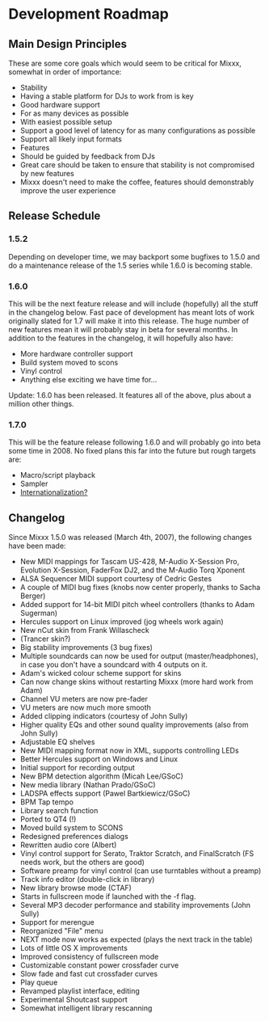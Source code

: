 # Development Roadmap

## Main Design Principles

These are some core goals which would seem to be critical for Mixxx,
somewhat in order of importance:

  - Stability
  - Having a stable platform for DJs to work from is key
  - Good hardware support
  - For as many devices as possible
  - With easiest possible setup
  - Support a good level of latency for as many configurations as
    possible
  - Support all likely input formats
  - Features
  - Should be guided by feedback from DJs
  - Great care should be taken to ensure that stability is not
    compromised by new features
  - Mixxx doesn't need to make the coffee, features should demonstrably
    improve the user experience

## Release Schedule

### 1.5.2

Depending on developer time, we may backport some bugfixes to 1.5.0 and
do a maintenance release of the 1.5 series while 1.6.0 is becoming
stable.

### 1.6.0

This will be the next feature release and will include (hopefully) all
the stuff in the changelog below. Fast pace of development has meant
lots of work originally slated for 1.7 will make it into this release.
The huge number of new features mean it will probably stay in beta for
several months. In addition to the features in the changelog, it will
hopefully also have:

  - More hardware controller support
  - Build system moved to scons
  - Vinyl control
  - Anything else exciting we have time for...

Update: 1.6.0 has been released. It features all of the above, plus
about a million other things.

### 1.7.0

This will be the feature release following 1.6.0 and will probably go
into beta some time in 2008. No fixed plans this far into the future but
rough targets are:

  - Macro/script playback
  - Sampler
  - [Internationalization?](http://doc.trolltech.com/4.3/i18n.html)

## Changelog

Since Mixxx 1.5.0 was released (March 4th, 2007), the following changes
have been made:

  - New MIDI mappings for Tascam US-428, M-Audio X-Session Pro,
    Evolution X-Session, FaderFox DJ2, and the M-Audio Torq Xponent
  - ALSA Sequencer MIDI support courtesy of Cedric Gestes
  - A couple of MIDI bug fixes (knobs now center properly, thanks to
    Sacha Berger)
  - Added support for 14-bit MIDI pitch wheel controllers (thanks to
    Adam Sugerman)
  - Hercules support on Linux improved (jog wheels work again)
  - New nCut skin from Frank Willascheck
  - (Trancer skin?)
  - Big stability improvements (3 bug fixes)
  - Multiple soundcards can now be used for output (master/headphones),
    in case you don't have a soundcard with 4 outputs on it.
  - Adam's wicked colour scheme support for skins
  - Can now change skins without restarting Mixxx (more hard work from
    Adam)
  - Channel VU meters are now pre-fader
  - VU meters are now much more smooth
  - Added clipping indicators (courtesy of John Sully)
  - Higher quality EQs and other sound quality improvements (also from
    John Sully)
  - Adjustable EQ shelves
  - New MIDI mapping format now in XML, supports controlling LEDs
  - Better Hercules support on Windows and Linux
  - Initial support for recording output
  - New BPM detection algorithm (Micah Lee/GSoC)
  - New media library (Nathan Prado/GSoC)
  - LADSPA effects support (Pawel Bartkiewicz/GSoC)
  - BPM Tap tempo 
  - Library search function
  - Ported to QT4 (\!)
  - Moved build system to SCONS
  - Redesigned preferences dialogs
  - Rewritten audio core (Albert)
  - Vinyl control support for Serato, Traktor Scratch, and FinalScratch
    (FS needs work, but the others are good)
  - Software preamp for vinyl control (can use turntables without a
    preamp)
  - Track info editor (double-click in library)
  - New library browse mode (CTAF)
  - Starts in fullscreen mode if launched with the -f flag.
  - Several MP3 decoder performance and stability improvements (John
    Sully)
  - Support for merengue
  - Reorganized "File" menu
  - NEXT mode now works as expected (plays the next track in the table)
  - Lots of little OS X improvements
  - Improved consistency of fullscreen mode
  - Customizable constant power crossfader curve
  - Slow fade and fast cut crossfader curves
  - Play queue
  - Revamped playlist interface, editing
  - Experimental Shoutcast support
  - Somewhat intelligent library rescanning
